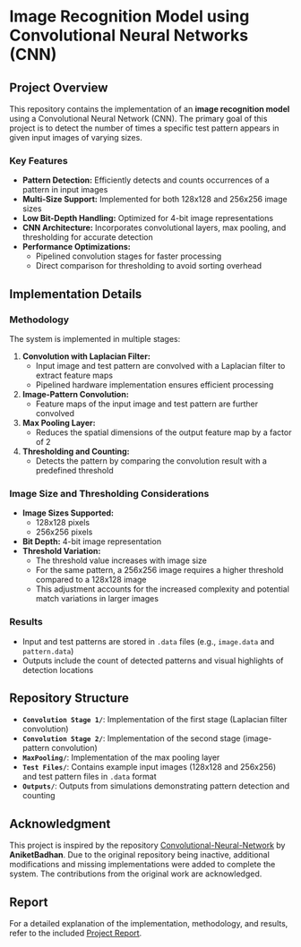 # Image Recognition Model using Convolutional Neural Networks (CNN) 

## Project Overview 
This repository contains the implementation of an **image recognition model** using a Convolutional Neural Network (CNN). The primary goal of this project is to detect the number of times a specific test pattern appears in given input images of varying sizes. 

### Key Features 
- **Pattern Detection:** Efficiently detects and counts occurrences of a pattern in input images
- **Multi-Size Support:** Implemented for both 128x128 and 256x256 image sizes
- **Low Bit-Depth Handling:** Optimized for 4-bit image representations
- **CNN Architecture:** Incorporates convolutional layers, max pooling, and thresholding for accurate detection
- **Performance Optimizations:** 
  - Pipelined convolution stages for faster processing
  - Direct comparison for thresholding to avoid sorting overhead

## Implementation Details 

### Methodology 
The system is implemented in multiple stages: 
1. **Convolution with Laplacian Filter:** 
   - Input image and test pattern are convolved with a Laplacian filter to extract feature maps
   - Pipelined hardware implementation ensures efficient processing
2. **Image-Pattern Convolution:** 
   - Feature maps of the input image and test pattern are further convolved
3. **Max Pooling Layer:** 
   - Reduces the spatial dimensions of the output feature map by a factor of 2
4. **Thresholding and Counting:** 
   - Detects the pattern by comparing the convolution result with a predefined threshold

### Image Size and Thresholding Considerations
- **Image Sizes Supported:** 
  - 128x128 pixels
  - 256x256 pixels
- **Bit Depth:** 4-bit image representation
- **Threshold Variation:** 
  - The threshold value increases with image size
  - For the same pattern, a 256x256 image requires a higher threshold compared to a 128x128 image
  - This adjustment accounts for the increased complexity and potential match variations in larger images

### Results 
- Input and test patterns are stored in `.data` files (e.g., `image.data` and `pattern.data`)
- Outputs include the count of detected patterns and visual highlights of detection locations

## Repository Structure 
- **`Convolution Stage 1/`**: Implementation of the first stage (Laplacian filter convolution)
- **`Convolution Stage 2/`**: Implementation of the second stage (image-pattern convolution)
- **`MaxPooling/`**: Implementation of the max pooling layer
- **`Test Files/`**: Contains example input images (128x128 and 256x256) and test pattern files in `.data` format
- **`Outputs/`**: Outputs from simulations demonstrating pattern detection and counting


## Acknowledgment 
This project is inspired by the repository [Convolutional-Neural-Network](https://github.com/AniketBadhan/Convolutional-Neural-Network) by **AniketBadhan**. Due to the original repository being inactive, additional modifications and missing implementations were added to complete the system. The contributions from the original work are acknowledged. 

## Report 
For a detailed explanation of the implementation, methodology, and results, refer to the included [Project Report](https://github.com/AniketBadhan/Convolutional-Neural-Network/blob/master/CNN%20Project%20Report.pdf). 

